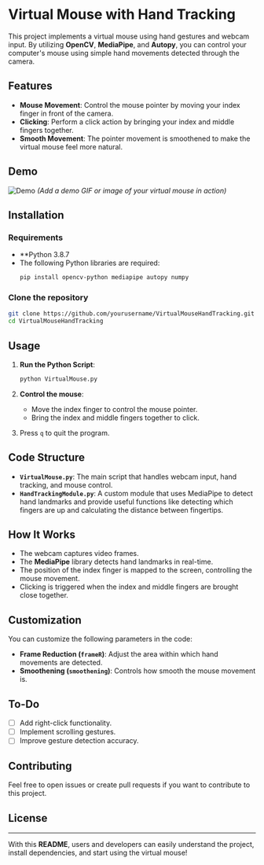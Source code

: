 # Virtual Mouse with Hand Tracking

This project implements a virtual mouse using hand gestures and webcam input. By utilizing **OpenCV**, **MediaPipe**, and **Autopy**, you can control your computer's mouse using simple hand movements detected through the camera.

## Features
- **Mouse Movement**: Control the mouse pointer by moving your index finger in front of the camera.
- **Clicking**: Perform a click action by bringing your index and middle fingers together.
- **Smooth Movement**: The pointer movement is smoothened to make the virtual mouse feel more natural.
  
## Demo
![Demo](demo.gif)  *(Add a demo GIF or image of your virtual mouse in action)*

## Installation

### Requirements
- **Python 3.8.7
- The following Python libraries are required:
  ```bash
  pip install opencv-python mediapipe autopy numpy
  ```

### Clone the repository
```bash
git clone https://github.com/yourusername/VirtualMouseHandTracking.git
cd VirtualMouseHandTracking
```

## Usage

1. **Run the Python Script**:
    ```bash
    python VirtualMouse.py
    ```

2. **Control the mouse**:
   - Move the index finger to control the mouse pointer.
   - Bring the index and middle fingers together to click.
   
3. Press `q` to quit the program.

## Code Structure

- **`VirtualMouse.py`**: The main script that handles webcam input, hand tracking, and mouse control.
- **`HandTrackingModule.py`**: A custom module that uses MediaPipe to detect hand landmarks and provide useful functions like detecting which fingers are up and calculating the distance between fingertips.

## How It Works
- The webcam captures video frames.
- The **MediaPipe** library detects hand landmarks in real-time.
- The position of the index finger is mapped to the screen, controlling the mouse movement.
- Clicking is triggered when the index and middle fingers are brought close together.

## Customization
You can customize the following parameters in the code:
- **Frame Reduction (`frameR`)**: Adjust the area within which hand movements are detected.
- **Smoothening (`smoothening`)**: Controls how smooth the mouse movement is.
  
## To-Do
- [ ] Add right-click functionality.
- [ ] Implement scrolling gestures.
- [ ] Improve gesture detection accuracy.

## Contributing
Feel free to open issues or create pull requests if you want to contribute to this project.

## License

---

With this **README**, users and developers can easily understand the project, install dependencies, and start using the virtual mouse!
